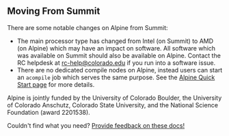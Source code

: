 ## Moving From Summit

There are some notable changes on Alpine from Summit:

- The main processor type has changed from Intel (on Summit) to AMD (on Alpine) which may have an impact on software. All software which was available on Summit should also be available on Alpine. Contact the RC helpdesk at <rc-help@colorado.edu> if you run into a software issue.
- There are no dedicated compile nodes on Alpine, instead users can start an `acompile` job which serves the same purpose. See the [Alpine Quick Start page](./quick-start.html) for more details.

Alpine is jointly funded by the University of Colorado Boulder, the University of Colorado Anschutz, Colorado State University, and the National Science Foundation (award 2201538).

Couldn't find what you need? [Provide feedback on these docs!](https://forms.gle/bSQEeFrdvyeQWPtW9)
